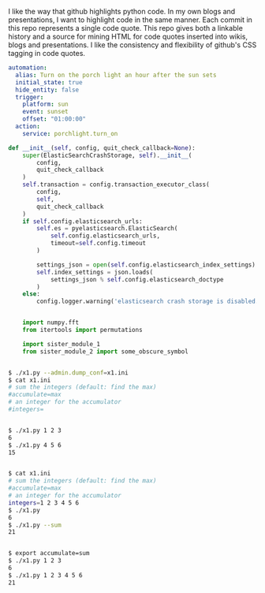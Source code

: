 I like the way that github highlights python code. In my own blogs and presentations,
I want to highlight code in the same manner. Each commit in this repo represents a single
code quote. This repo gives both a linkable history and a source for mining HTML for code
quotes inserted into wikis, blogs and presentations. I like the consistency and flexibility
of github's CSS tagging in code quotes.


```yaml
automation:
  alias: Turn on the porch light an hour after the sun sets
  initial_state: true
  hide_entity: false
  trigger:
    platform: sun
    event: sunset
    offset: "01:00:00"  
  action:
    service: porchlight.turn_on

```

```python
def __init__(self, config, quit_check_callback=None):
    super(ElasticSearchCrashStorage, self).__init__(
        config,
        quit_check_callback
    )
    self.transaction = config.transaction_executor_class(
        config,
        self,
        quit_check_callback
    )
    if self.config.elasticsearch_urls:
        self.es = pyelasticsearch.ElasticSearch(
            self.config.elasticsearch_urls,
            timeout=self.config.timeout
        )

        settings_json = open(self.config.elasticsearch_index_settings).read()
        self.index_settings = json.loads(
            settings_json % self.config.elasticsearch_doctype
        )
    else:
        config.logger.warning('elasticsearch crash storage is disabled.')
```

```python

    import numpy.fft
    from itertools import permutations 

```

```python
    import sister_module_1
    from sister_module_2 import some_obscure_symbol    

```

```bash

$ ./x1.py --admin.dump_conf=x1.ini
$ cat x1.ini
# sum the integers (default: find the max)
#accumulate=max
# an integer for the accumulator
#integers=


$ ./x1.py 1 2 3
6
$ ./x1.py 4 5 6
15


$ cat x1.ini
# sum the integers (default: find the max)
#accumulate=max
# an integer for the accumulator
integers=1 2 3 4 5 6
$ ./x1.py
6
$ ./x1.py --sum
21


$ export accumulate=sum
$ ./x1.py 1 2 3
6
$ ./x1.py 1 2 3 4 5 6
21





```
